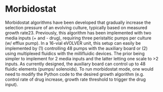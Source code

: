 # Morbidostat

Morbidostat algorithms have been developed that gradually increase the selection pressure of an evolving culture, typically based on measured growth rate23. Previously, this algorithm has been implemented with two media inputs (+ and - drug), requiring three peristaltic pumps per culture (w/ efflux pump). In a 16-vial eVOLVER unit, this setup can easily be implemented by (1) controlling 48 pumps with the auxiliary board or (2) using multiplexed fluidics with the millifluidic devices. The prior being simpler to implement for 2 media inputs and the latter letting one scale to >2 inputs. As currently designed, the auxiliary board can control up to 48 fluidic elements (pumps/ solenoids). To run morbidostat mode, one would need to modify the Python code to the desired growth algorithm (e.g. control rate of drug increase, growth rate threshold to trigger the drug input).
